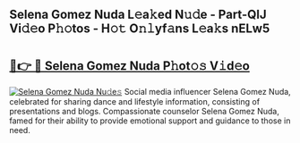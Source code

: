 ## Selena Gomez Nuda L𝚎a𝚔ed N𝚞𝚍e - Part-QlJ Vi𝚍𝚎o P𝚑𝚘tos - H𝚘𝚝 O𝚗𝚕yf𝚊ns L𝚎a𝚔s nELw5

# <h2><a href="http://kfeuke.oniu.top/?m=Selena+Gomez+Nuda">🔗👉 🔴 Selena Gomez Nuda P𝚑ot𝚘𝚜 V𝚒d𝚎o</a></h2>

[![Selena Gomez Nuda Nu𝚍e𝚜](https://i.imgur.com/0qMVB7G.gif)](http://kfeuke.oniu.top/?m=Selena+Gomez+Nuda)
Social media influencer Selena Gomez Nuda, celebrated for sharing dance and lifestyle information, consisting of presentations and blogs. Compassionate counselor Selena Gomez Nuda, famed for their ability to provide emotional support and guidance to those in need.  
